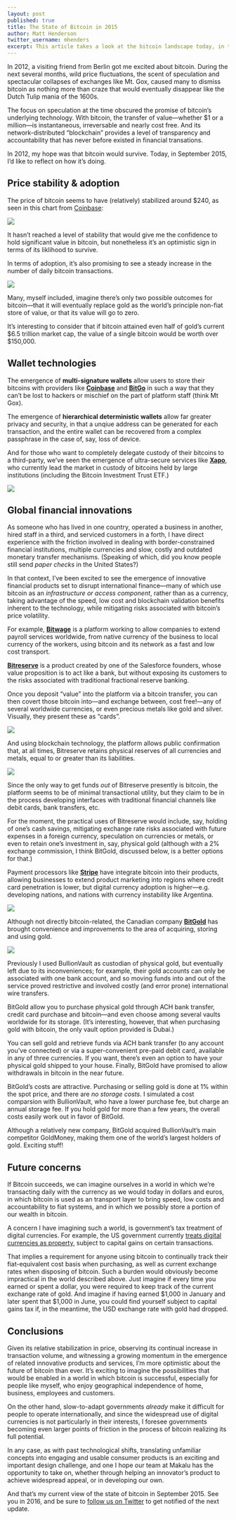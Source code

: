 ```yaml
---
layout: post
published: true
title: The State of Bitcoin in 2015
author: Matt Henderson
twitter_username: mhenders
excerpt: This article takes a look at the bitcoin landscape today, in terms of the changes we’ve observed around the digital currency during the past few years.
---
```


[1]: http://coinbase.com
[2]: http://xapo.com
[3]: http://bitgo.com
[4]: http://files.dafacto.com/uploads/Screen%20Shot%20on%202015-09-16%20at%2011_54_13.png
[5]: http://files.dafacto.com/uploads/Screen%20Shot%20on%202015-09-16%20at%2011_56_52.png
[6]: http://bitreserve.org
[7]: http://bitwage.com
[8]: http://bitgold.com
[9]: http://files.dafacto.com/uploads/Screen%20Shot%20on%202015-09-16%20at%2012_21_15.png
[10]: http://files.dafacto.com/uploads/Screen%20Shot%20on%202015-09-16%20at%2012_23_17.png
[11]: http://files.dafacto.com/uploads/Screen%20Shot%20on%202015-09-16%20at%2012_32_08.png
[12]: http://files.dafacto.com/uploads/stripe-bitcoin.png
[13]: https://stripe.com/bitcoin
[14]: http://files.dafacto.com/uploads/Screen%20Shot%20on%202015-09-16%20at%2012_44_04.png
[15]: http://www.irs.gov/pub/irs-drop/n-14-21.pdf

In 2012, a visiting friend from Berlin got me excited about bitcoin. During the next several months, wild price fluctuations, the scent of speculation and spectacular collapses of exchanges like Mt. Gox, caused many to dismiss bitcoin as nothing more than craze that would eventually disappear like the Dutch Tulip mania of the 1600s.

The focus on speculation at the time obscured the promise of bitcoin’s underlying technology. With bitcoin, the transfer of value—whether $1 or a million—is instantaneous, irreversable and nearly cost free. And its network-distributed “blockchain” provides a level of transparency and accountability that has never before existed in financial transations.

In 2012, my hope was that bitcoin would survive. Today, in September 2015, I’d like to reflect on how it’s doing.

## Price stability & adoption

The price of bitcoin seems to have (relatively) stabilized around $240, as seen in this chart from [Coinbase][1]:

![][4]

It hasn’t reached a level of stability that would give me the confidence to hold significant value in bitcoin, but nonetheless it’s an optimistic sign in terms of its liklihood to survive.

In terms of adoption, it’s also promising to see a steady increase in the number of daily bitcoin transactions.

![][5]

Many, myself included, imagine there’s only two possible outcomes for bitcoin—that it will eventually replace gold as the world’s principle non-fiat store of value, or that its value will go to zero. 

It’s interesting to consider that if bitcoin attained even half of gold’s current $6.5 trillion market cap, the value of a single bitcoin would be worth over $150,000.

## Wallet technologies

The emergence of **multi-signature wallets** allow users to store their bitcoins with providers like [**Coinbase**][1] and [**BitGo**][3] in such a way that they can’t be lost to hackers or mischief on the part of platform staff (think Mt Gox).

The emergence of **hierarchical deterministic wallets** allow  far greater privacy and security, in that a unqiue address can be generated for each transaction, and the entire wallet can be recovered from a complex passphrase in the case of, say, loss of device.

And for those who want to completely delegate custody of their bitcoins to a third-party, we’ve seen the emergence of ultra-secure services like [**Xapo**][2], who currently lead the market in custody of bitcoins held by large institutions (including the Bitcoin Investment Trust ETF.)

![][9]

## Global financial innovations

As someone who has lived in one country, operated a business in another, hired staff in a third, and serviced customers in a forth, I have direct experience with the friction involved in dealing with border-constrained financial institutions, multiple currencies and slow, costly and outdated monetary transfer mechanisms. (Speaking of which, did you know people still send *paper checks* in the United States?)

In that context, I’ve been excited to see the emergence of innovative financial products set to disrupt international finance—many of which use bitcoin as an *infrastructure or access component*, rather than as a currency, taking advantage of the speed, low cost and blockchain validation benefits inherent to the technology, while mitigating risks associated with bitcoin’s price volatility.

For example, [**Bitwage**][7] is a platform working to allow companies to extend payroll services worldwide, from native currency of the business to local currency of the workers, using bitcoin and its network as a fast and low cost transport.

[**Bitreserve**][6] is a product created by one of the Salesforce founders, whose value proposition is to act like a bank, but without exposing its customers to the risks associated with traditional fractional reserve banking. 

Once you deposit “value” into the platform via a bitcoin transfer, you can then covert those bitcoin into—and exchange between, cost free!—any of several worldwide currencies, or even precious metals like gold and silver. Visually, they present these as “cards”.

![][10]

And using blockchain technology, the platform allows public confirmation that, at all times, Bitreserve retains physical reserves of all currencies and metals, equal to or greater than its liabilities.

![][11]

Since the only way to get funds _out_ of Bitreserve presently is bitcoin, the platform seems to be of minimal transactional utility, but they claim to be in the process developing interfaces with traditional financial channels like debit cards, bank transfers, etc. 

For the moment, the practical uses of Bitreserve would include, say, holding of one’s cash savings, mitigating exchange rate risks associated with future expenses in a foreign currency, speculation on currencies or metals, or even to retain one’s investment in, say, physical gold (although with a 2% exchange commission, I think BitGold, discussed below, is a better options for that.)

Payment processors like [**Stripe**][13] have integrate bitcoin into their products, allowing businesses to extend product marketing into regions where credit card penetration is lower, but digital currency adoption is higher—e.g. developing nations, and nations with currency instability like Argentina.

![][12]

Although not directly bitcoin-related, the Canadian company [**BitGold**][8] has brought convenience and improvements to the area of acquiring, storing and using gold. 

![][14]

Previously I used BullionVault as custodian of physical gold, but eventually left due to its inconveniences; for example, their gold accounts can only be associated with one bank account, and so moving funds into and out of the service proved restrictive and involved costly (and error prone) international wire transfers.

BitGold allow you to purchase physical gold through ACH bank transfer, credit card purchase and bitcoin—and even choose among several vaults worldwide for its storage. (It’s interesting, however, that when purchasing gold with bitcoin, the only vault option provided is Dubai.)

You can sell gold and retrieve funds via ACH bank transfer (to any account you’ve connected) or via a super-convenient pre-paid debit card, available in any of three currencies. If you want, there’s even an option to have your physical gold shipped to your house. Finally, BitGold have promised to allow withdrawals in bitcoin in the near future.

BitGold’s costs are attractive. Purchasing or selling gold is done at 1% within the spot price, and there are _no storage costs_. I simulated a cost comparsion with BullionVault, who have a lower purchase fee, but charge an annual storage fee. If you hold gold for more than a few years, the overall costs easily work out in favor of BitGold.

Although a relatively new company, BitGold acquired BullionVault’s main competitor GoldMoney, making them one of the world’s largest holders of gold. Exciting stuff!

## Future concerns

If Bitcoin succeeds, we can imagine ourselves in a world in which we’re transacting daily with the currency as we would today in dollars and euros, in which bitcoin is used as an transport layer to bring speed, low costs and accountability to fiat systems, and in which we possibly store a portion of our wealth in bitcoin.

A concern I have imagining such a world, is government’s tax treatment of digital currencies. For example, the US government currently [treats digital currencies as property][15], subject to capital gains on certain transactions.

That implies a requirement for anyone using bitcoin to continually track their fiat-equivalent cost basis when purchasing, as well as current exchange rates when disposing of bitcoin. Such a burden would obviously become impractical in the world described above. Just imagine if every time you earned or spent a dollar, you were required to keep track of the current exchange rate of gold. And imagine if having earned $1,000 in January and later spent that $1,000 in June, you could find yourself subject to capital gains tax if, in the meantime, the USD exchange rate with gold had dropped.

## Conclusions

Given its relative stabilization in price, observing its continual increase in transaction volume, and witnessing a growing momentum in the emergence of related innovative products and services, I’m more optimistic about the future of bitcoin than ever. It’s exciting to imagine the possibilities that would be enabled in a world in which bitcoin is successful, especially for people like myself, who enjoy geographical independence of home, business, employees and customers.

On the other hand, slow-to-adapt governments _already_ make it difficult for people to operate internationally, and since the widespread use of digital currencies is not particularly in their interests, I foresee governments becoming even larger points of friction in the process of bitcoin realizing its full potential.

In any case, as with past technological shifts, translating unfamiliar concepts into engaging and usable consumer products is an exciting and important design challenge, and one I hope our team at Makalu has the opportunity to take on, whether through helping an innovator’s product to achieve widespread appeal, or in developing our own.

And that’s my current view of the state of bitcoin in September 2015. See you in 2016, and be sure to [follow us on Twitter](http://twitter.com/makalu) to get notified of the next update.
